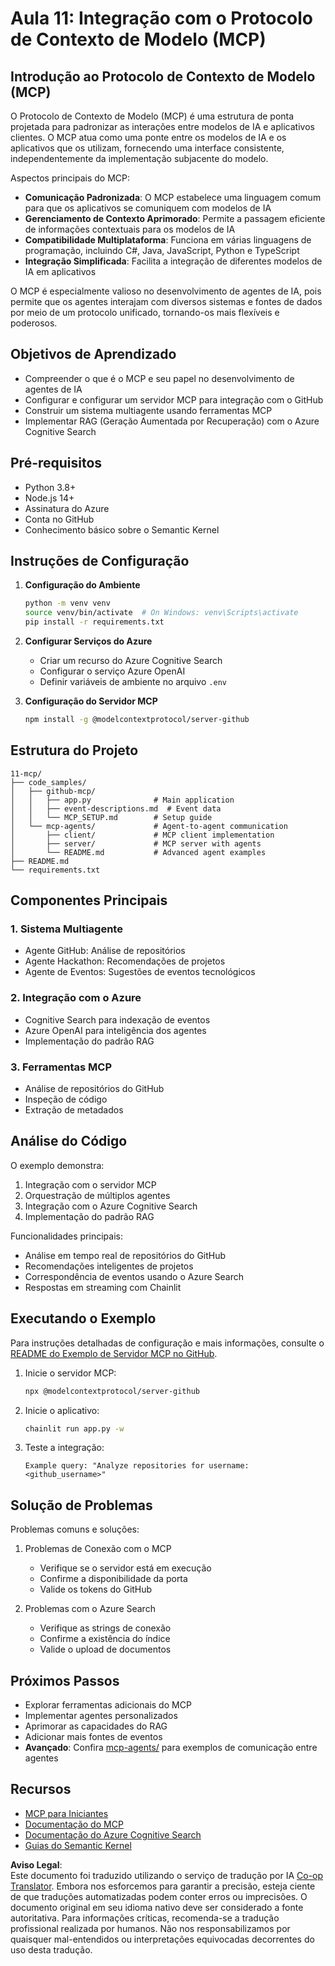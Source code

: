 <!--
CO_OP_TRANSLATOR_METADATA:
{
  "original_hash": "e255edb8423b34b4bba20263ef38f208",
  "translation_date": "2025-08-21T12:54:51+00:00",
  "source_file": "11-mcp/README.md",
  "language_code": "br"
}
-->
# Aula 11: Integração com o Protocolo de Contexto de Modelo (MCP)

## Introdução ao Protocolo de Contexto de Modelo (MCP)

O Protocolo de Contexto de Modelo (MCP) é uma estrutura de ponta projetada para padronizar as interações entre modelos de IA e aplicativos clientes. O MCP atua como uma ponte entre os modelos de IA e os aplicativos que os utilizam, fornecendo uma interface consistente, independentemente da implementação subjacente do modelo.

Aspectos principais do MCP:

- **Comunicação Padronizada**: O MCP estabelece uma linguagem comum para que os aplicativos se comuniquem com modelos de IA
- **Gerenciamento de Contexto Aprimorado**: Permite a passagem eficiente de informações contextuais para os modelos de IA
- **Compatibilidade Multiplataforma**: Funciona em várias linguagens de programação, incluindo C#, Java, JavaScript, Python e TypeScript
- **Integração Simplificada**: Facilita a integração de diferentes modelos de IA em aplicativos

O MCP é especialmente valioso no desenvolvimento de agentes de IA, pois permite que os agentes interajam com diversos sistemas e fontes de dados por meio de um protocolo unificado, tornando-os mais flexíveis e poderosos.

## Objetivos de Aprendizado
- Compreender o que é o MCP e seu papel no desenvolvimento de agentes de IA
- Configurar e configurar um servidor MCP para integração com o GitHub
- Construir um sistema multiagente usando ferramentas MCP
- Implementar RAG (Geração Aumentada por Recuperação) com o Azure Cognitive Search

## Pré-requisitos
- Python 3.8+
- Node.js 14+
- Assinatura do Azure
- Conta no GitHub
- Conhecimento básico sobre o Semantic Kernel

## Instruções de Configuração

1. **Configuração do Ambiente**
   ```bash
   python -m venv venv
   source venv/bin/activate  # On Windows: venv\Scripts\activate
   pip install -r requirements.txt
   ```

2. **Configurar Serviços do Azure**
   - Criar um recurso do Azure Cognitive Search
   - Configurar o serviço Azure OpenAI
   - Definir variáveis de ambiente no arquivo `.env`

3. **Configuração do Servidor MCP**
   ```bash
   npm install -g @modelcontextprotocol/server-github
   ```

## Estrutura do Projeto

```
11-mcp/
├── code_samples/
│   ├── github-mcp/
│   │   ├── app.py              # Main application
│   │   ├── event-descriptions.md  # Event data
│   │   └── MCP_SETUP.md        # Setup guide
│   └── mcp-agents/             # Agent-to-agent communication
│       ├── client/             # MCP client implementation
│       ├── server/             # MCP server with agents
│       └── README.md           # Advanced agent examples
├── README.md
└── requirements.txt
```

## Componentes Principais

### 1. Sistema Multiagente
- Agente GitHub: Análise de repositórios
- Agente Hackathon: Recomendações de projetos
- Agente de Eventos: Sugestões de eventos tecnológicos

### 2. Integração com o Azure
- Cognitive Search para indexação de eventos
- Azure OpenAI para inteligência dos agentes
- Implementação do padrão RAG

### 3. Ferramentas MCP
- Análise de repositórios do GitHub
- Inspeção de código
- Extração de metadados

## Análise do Código

O exemplo demonstra:
1. Integração com o servidor MCP
2. Orquestração de múltiplos agentes
3. Integração com o Azure Cognitive Search
4. Implementação do padrão RAG

Funcionalidades principais:
- Análise em tempo real de repositórios do GitHub
- Recomendações inteligentes de projetos
- Correspondência de eventos usando o Azure Search
- Respostas em streaming com Chainlit

## Executando o Exemplo

Para instruções detalhadas de configuração e mais informações, consulte o [README do Exemplo de Servidor MCP no GitHub](./code_samples/github-mcp/README.md).

1. Inicie o servidor MCP:
   ```bash
   npx @modelcontextprotocol/server-github
   ```

2. Inicie o aplicativo:
   ```bash
   chainlit run app.py -w
   ```

3. Teste a integração:
   ```
   Example query: "Analyze repositories for username: <github_username>"
   ```

## Solução de Problemas

Problemas comuns e soluções:
1. Problemas de Conexão com o MCP
   - Verifique se o servidor está em execução
   - Confirme a disponibilidade da porta
   - Valide os tokens do GitHub

2. Problemas com o Azure Search
   - Verifique as strings de conexão
   - Confirme a existência do índice
   - Valide o upload de documentos

## Próximos Passos
- Explorar ferramentas adicionais do MCP
- Implementar agentes personalizados
- Aprimorar as capacidades do RAG
- Adicionar mais fontes de eventos
- **Avançado**: Confira [mcp-agents/](../../../11-mcp/code_samples/mcp-agents) para exemplos de comunicação entre agentes

## Recursos
- [MCP para Iniciantes](https://aka.ms/mcp-for-beginners)  
- [Documentação do MCP](https://github.com/microsoft/semantic-kernel/tree/main/python/semantic-kernel/semantic_kernel/connectors/mcp)
- [Documentação do Azure Cognitive Search](https://learn.microsoft.com/azure/search/)
- [Guias do Semantic Kernel](https://learn.microsoft.com/semantic-kernel/)

**Aviso Legal**:  
Este documento foi traduzido utilizando o serviço de tradução por IA [Co-op Translator](https://github.com/Azure/co-op-translator). Embora nos esforcemos para garantir a precisão, esteja ciente de que traduções automatizadas podem conter erros ou imprecisões. O documento original em seu idioma nativo deve ser considerado a fonte autoritativa. Para informações críticas, recomenda-se a tradução profissional realizada por humanos. Não nos responsabilizamos por quaisquer mal-entendidos ou interpretações equivocadas decorrentes do uso desta tradução.